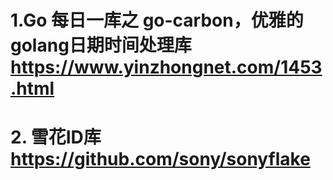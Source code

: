 # 1.Go 每日一库之 go-carbon，优雅的golang日期时间处理库 https://www.yinzhongnet.com/1453.html

# 2. 雪花ID库 https://github.com/sony/sonyflake

